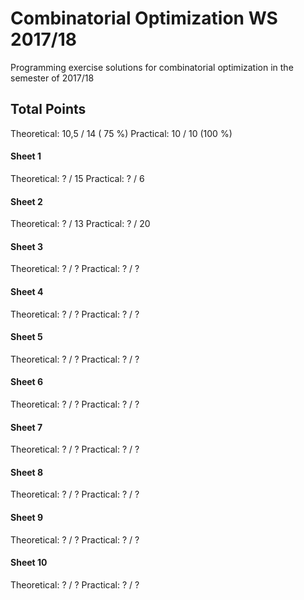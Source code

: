 # Combinatorial Optimization WS 2017/18
Programming exercise solutions for combinatorial optimization in the semester of 2017/18

## Total Points

Theoretical:    10,5 / 14   ( 75 %)
Practical:        10 / 10   (100 %)

#### Sheet 1

Theoretical:       ? / 15
Practical:         ? / 6

#### Sheet 2

Theoretical:       ? / 13
Practical:         ? / 20

#### Sheet 3

Theoretical:       ? / ?
Practical:         ? / ?

#### Sheet 4

Theoretical:       ? / ?
Practical:         ? / ?

#### Sheet 5

Theoretical:       ? / ?
Practical:         ? / ?

#### Sheet 6

Theoretical:       ? / ?
Practical:         ? / ?

#### Sheet 7

Theoretical:       ? / ?
Practical:         ? / ?

#### Sheet 8

Theoretical:       ? / ?
Practical:         ? / ?

#### Sheet 9

Theoretical:       ? / ?
Practical:         ? / ?

#### Sheet 10

Theoretical:       ? / ?
Practical:         ? / ?